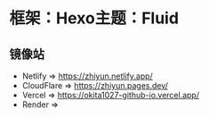 # 框架：Hexo主题：Fluid
## 镜像站
- Netlify => https://zhiyun.netlify.app/
- CloudFlare => https://zhiyun.pages.dev/
- Vercel => https://okita1027-github-io.vercel.app/
- Render => 

